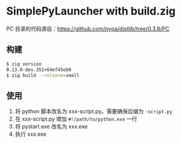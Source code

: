 # SimplePyLauncher with build.zig

PC 目录的代码源自：https://github.com/pypa/distlib/tree/0.3.8/PC

## 构建

```sh
$ zig version
0.13.0-dev.351+64ef45eb0
$ zig build --release=small
```

## 使用

1. 将 python 脚本改名为 xxx-script.py。需要确保后缀为 `-script.py`
2. 在 xxx-script.py 增加 `#!/path/to/python.exe` 一行
3. 将 pystart.exe 改名为 xxx.exe
4. 执行 xxx.exe
